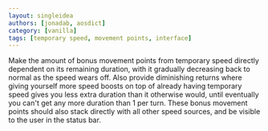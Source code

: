 ```yaml
---
layout: singleidea
authors: [jonadab, aosdict]
category: [vanilla]
tags: [temporary speed, movement points, interface]
---
```

Make the amount of bonus movement points from temporary speed directly dependent
on its remaining duration, with it gradually decreasing back to normal as the
speed wears off. Also provide diminishing returns where giving yourself more
speed boosts on top of already having temporary speed gives you less extra
duration than it otherwise would, until eventually you can't get any more
duration than 1 per turn. These bonus movement points should also stack directly
with all other speed sources, and be visible to the user in the status bar.
